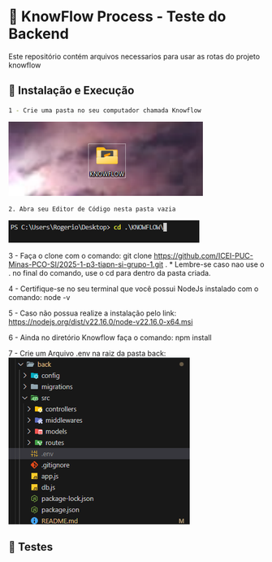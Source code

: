 
# 🧪 KnowFlow Process - Teste do Backend

Este repositório contém arquivos necessarios para usar as rotas do projeto knowflow

## 🚀 Instalação e Execução

```bash
1 - Crie uma pasta no seu computador chamada Knowflow 

```
![Pasta Criada](../../docs/images/pasta_criada.png)


```bash
2. Abra seu Editor de Código nesta pasta vazia

```

![Mudar de Pasta](../../docs/images/mude_pasta.png)



3 - Faça o clone com o comando: 
    git clone https://github.com/ICEI-PUC-Minas-PCO-SI/2025-1-p3-tiapn-si-grupo-1.git .
    * Lembre-se caso nao use o . no final do comando, use o cd para dentro da pasta criada.

4 - Certifique-se no seu terminal que você possui NodeJs instalado com o comando:
    node -v

5 - Caso não possua realize a instalação pelo link: https://nodejs.org/dist/v22.16.0/node-v22.16.0-x64.msi

6 - Ainda no diretório Knowflow faça o comando:
    npm install

7 - Crie um Arquivo .env na raiz da pasta back:
    ![Criando o Env](\docs\images\create_env.png)
    


## 📖 Testes

